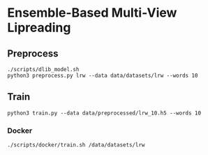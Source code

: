 # Ensemble-Based Multi-View Lipreading

## Preprocess

    ./scripts/dlib_model.sh
    python3 preprocess.py lrw --data data/datasets/lrw --words 10

## Train

    python3 train.py --data data/preprocessed/lrw_10.h5 --words 10

### Docker

    ./scripts/docker/train.sh /data/datasets/lrw

